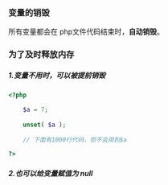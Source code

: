 ### 变量的销毁

所有变量都会在 php文件代码结束时，**自动销毁**。



### 为了及时释放内存

##### 1.变量不用时，可以被提前销毁

```php
<?php

    $a = 7;
    
    unset( $a );
    
    // 下面有1000行代码，但不会用到$a

?>
```



##### 2.也可以给变量赋值为 null



